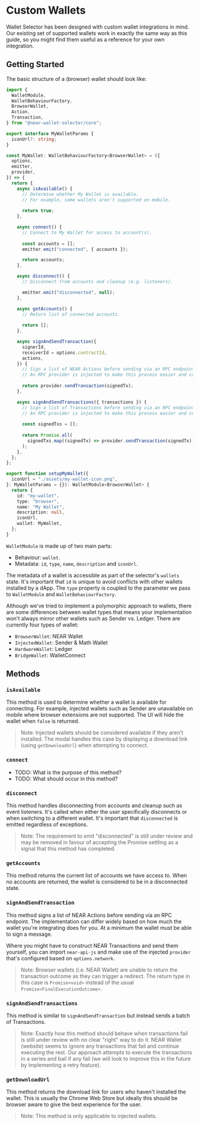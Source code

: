 # Custom Wallets

Wallet Selector has been designed with custom wallet integrations in mind. Our existing set of supported wallets work in exactly the same way as this guide, so you might find them useful as a reference for your own integration.

## Getting Started

The basic structure of a (browser) wallet should look like:

```ts
import {
  WalletModule,
  WalletBehaviourFactory,
  BrowserWallet,
  Action,
  Transaction,
} from "@near-wallet-selector/core";

export interface MyWalletParams {
  iconUrl?: string;
}

const MyWallet: WalletBehaviourFactory<BrowserWallet> = ({
  options,
  emitter,
  provider,
}) => {
  return {
    async isAvailable() {
      // Determine whether My Wallet is available.
      // For example, some wallets aren't supported on mobile.
      
      return true;
    },

    async connect() {
      // Connect to My Wallet for access to account(s).
      
      const accounts = [];
      emitter.emit("connected", { accounts });

      return accounts;
    },

    async disconnect() {
      // Disconnect from accounts and cleanup (e.g. listeners).

      emitter.emit("disconnected", null);
    },

    async getAccounts() {
      // Return list of connected accounts.
      
      return [];
    },

    async signAndSendTransaction({
      signerId,
      receiverId = options.contractId,
      actions,
    }) {
      // Sign a list of NEAR Actions before sending via an RPC endpoint.
      // An RPC provider is injected to make this process easier and configured based on options.network.
      
      return provider.sendTransaction(signedTx);
    },

    async signAndSendTransactions({ transactions }) {
      // Sign a list of Transactions before sending via an RPC endpoint.
      // An RPC provider is injected to make this process easier and configured based on options.network.
      
      const signedTxs = [];
        
      return Promise.all(
        signedTxs.map((signedTx) => provider.sendTransaction(signedTx))
      );
    },
  };
};

export function setupMyWallet({
  iconUrl = "./assets/my-wallet-icon.png",
}: MyWalletParams = {}): WalletModule<BrowserWallet> {
  return {
    id: "my-wallet",
    type: "browser",
    name: "My Wallet",
    description: null,
    iconUrl,
    wallet: MyWallet,
  };
}
```

`WalletModule` is made up of two main parts:
- Behaviour: `wallet`.
- Metadata: `id`, `type`, `name`, `description` and `iconUrl`.

The metadata of a wallet is accessible as part of the selector's `wallets` state. It's important that `id` is unique to avoid conflicts with other wallets installed by a dApp. The `type` property is coupled to the parameter we pass to `WalletModule` and `WalletBehaviourFactory`.

Although we've tried to implement a polymorphic approach to wallets, there are some differences between wallet types that means your implementation won't always mirror other wallets such as Sender vs. Ledger. There are currently four types of wallet:

- `BrowserWallet`: NEAR Wallet
- `InjectedWallet`: Sender & Math Wallet
- `HardwareWallet`: Ledger
- `BridgeWallet`: WalletConnect

## Methods

### `isAvailable`

This method is used to determine whether a wallet is available for connecting. For example, injected wallets such as Sender are unavailable on mobile where browser extensions are not supported. The UI will hide the wallet when `false` is returned.

> Note: Injected wallets should be considered available if they aren't installed. The modal handles this case by displaying a download link (using `getDownloadUrl`) when attempting to connect.

### `connect`

- TODO: What is the purpose of this method?
- TODO: What should occur in this method?

### `disconnect`

This method handles disconnecting from accounts and cleanup such as event listeners. It's called when either the user specifically disconnects or when switching to a different wallet. It's important that `disconnected` is emitted regardless of exceptions.

> Note: The requirement to emit "disconnected" is still under review and may be removed in favour of accepting the Promise settling as a signal that this method has completed. 

### `getAccounts`

This method returns the current list of accounts we have access to. When no accounts are returned, the wallet is considered to be in a disconnected state.

### `signAndSendTransaction`

This method signs a list of NEAR Actions before sending via an RPC endpoint. The implementation can differ widely based on how much the wallet you're integrating does for you. At a minimum the wallet must be able to sign a message.

Where you might have to construct NEAR Transactions and send them yourself, you can import `near-api-js` and make use of the injected `provider` that's configured based on `options.network`.

> Note: Browser wallets (i.e. NEAR Wallet) are unable to return the transaction outcome as they can trigger a redirect. The return type in this case is `Promise<void>` instead of the usual `Promise<FinalExecutionOutcome>`.

### `signAndSendTransactions`

This method is similar to `signAndSendTransaction` but instead sends a batch of Transactions.

> Note: Exactly how this method should behave when transactions fail is still under review with no clear "right" way to do it. NEAR Wallet (website) seems to ignore any transactions that fail and continue executing the rest. Our approach attempts to execute the transactions in a series and bail if any fail (we will look to improve this in the future by implementing a retry feature).

### `getDownloadUrl`

This method returns the download link for users who haven't installed the wallet. This is usually the Chrome Web Store but ideally this should be browser aware to give the best experience for the user.

> Note: This method is only applicable to injected wallets.
